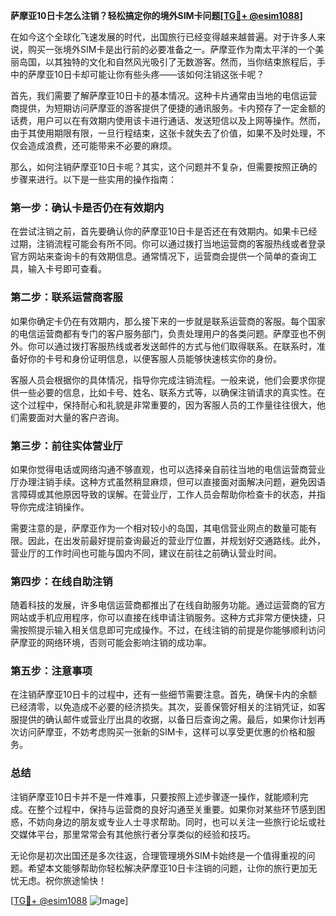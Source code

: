 **萨摩亚10日卡怎么注销？轻松搞定你的境外SIM卡问题[[TG💪+ @esim1088](https://t.me/s/esim1088)]**

在如今这个全球化飞速发展的时代，出国旅行已经变得越来越普遍。对于许多人来说，购买一张境外SIM卡是出行前的必要准备之一。萨摩亚作为南太平洋的一个美丽岛国，以其独特的文化和自然风光吸引了无数游客。然而，当你结束旅程后，手中的萨摩亚10日卡却可能让你有些头疼——该如何注销这张卡呢？

首先，我们需要了解萨摩亚10日卡的基本情况。这种卡片通常由当地的电信运营商提供，为短期访问萨摩亚的游客提供了便捷的通讯服务。卡内预存了一定金额的话费，用户可以在有效期内使用该卡进行通话、发送短信以及上网等操作。然而，由于其使用期限有限，一旦行程结束，这张卡就失去了价值，如果不及时处理，不仅会造成浪费，还可能带来不必要的麻烦。

那么，如何注销萨摩亚10日卡呢？其实，这个问题并不复杂，但需要按照正确的步骤来进行。以下是一些实用的操作指南：

### **第一步：确认卡是否仍在有效期内**
在尝试注销之前，首先要确认你的萨摩亚10日卡是否还在有效期内。如果卡已经过期，注销流程可能会有所不同。你可以通过拨打当地运营商的客服热线或者登录官方网站来查询卡的有效期信息。通常情况下，运营商会提供一个简单的查询工具，输入卡号即可查看。

### **第二步：联系运营商客服**
如果你确定卡仍在有效期内，那么接下来的一步就是联系运营商的客服。每个国家的电信运营商都有专门的客户服务部门，负责处理用户的各类问题。萨摩亚也不例外。你可以通过拨打客服热线或者发送邮件的方式与他们取得联系。在联系时，准备好你的卡号和身份证明信息，以便客服人员能够快速核实你的身份。

客服人员会根据你的具体情况，指导你完成注销流程。一般来说，他们会要求你提供一些必要的信息，比如卡号、姓名、联系方式等，以确保注销请求的真实性。在这个过程中，保持耐心和礼貌是非常重要的，因为客服人员的工作量往往很大，他们需要面对大量的客户咨询。

### **第三步：前往实体营业厅**
如果你觉得电话或网络沟通不够直观，也可以选择亲自前往当地的电信运营商营业厅办理注销手续。这种方式虽然稍显麻烦，但可以直接面对面解决问题，避免因语言障碍或其他原因导致的误解。在营业厅，工作人员会帮助你检查卡的状态，并指导你完成注销操作。

需要注意的是，萨摩亚作为一个相对较小的岛国，其电信营业网点的数量可能有限。因此，在出发前最好提前查询最近的营业厅位置，并规划好交通路线。此外，营业厅的工作时间也可能与国内不同，建议在前往之前确认营业时间。

### **第四步：在线自助注销**
随着科技的发展，许多电信运营商都推出了在线自助服务功能。通过运营商的官方网站或手机应用程序，你可以直接在线申请注销服务。这种方式非常方便快捷，只需按照提示输入相关信息即可完成操作。不过，在线注销的前提是你能够顺利访问萨摩亚的网络环境，否则可能会影响注销的成功率。

### **第五步：注意事项**
在注销萨摩亚10日卡的过程中，还有一些细节需要注意。首先，确保卡内的余额已经清零，以免造成不必要的经济损失。其次，妥善保管好相关的注销凭证，如客服提供的确认邮件或营业厅出具的收据，以备日后查询之需。最后，如果你计划再次访问萨摩亚，不妨考虑购买一张新的SIM卡，这样可以享受更优惠的价格和服务。

### **总结**
注销萨摩亚10日卡并不是一件难事，只要按照上述步骤逐一操作，就能顺利完成。在整个过程中，保持与运营商的良好沟通至关重要。如果你对某些环节感到困惑，不妨向身边的朋友或专业人士寻求帮助。同时，也可以关注一些旅行论坛或社交媒体平台，那里常常会有其他旅行者分享类似的经验和技巧。

无论你是初次出国还是多次往返，合理管理境外SIM卡始终是一个值得重视的问题。希望本文能够帮助你轻松解决萨摩亚10日卡注销的问题，让你的旅行更加无忧无虑。祝你旅途愉快！

[[TG💪+ @esim1088](https://t.me/s/esim1088) ![Image](https://i.postimg.cc/4NQfJmqS/Snipaste-2025-05-13-00-14-12.png)]